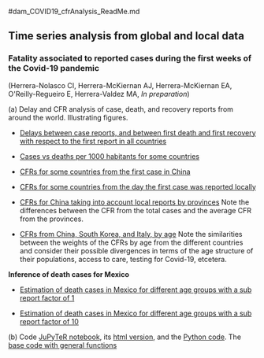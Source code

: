 #dam_COVID19_cfrAnalysis_ReadMe.md

## Time series analysis from global and local data

### Fatality associated to reported cases during the first weeks of the Covid-19 pandemic

(Herrera-Nolasco CI, Herrera-McKiernan AJ, Herrera-McKiernan EA, O'Reilly-Regueiro E, Herrera-Valdez MA, *In preparation*)

(a) Delay and CFR analysis of case, death, and recovery reports from around the world.
Illustrating figures.

- [Delays between case reports, and between first death and first recovery with respect to the first report in all countries](../figures_COVID19_dataAnalysis/dam_COVID19_JHU_delays_caseDeaths.png)

- [Cases vs deaths per 1000 habitants for some countries](../figures_COVID19_dataAnalysis/dam_COVID19_JHU_cases-deaths_x1000000_JHU.png)

- [CFRs for some countries from the first case in China](../figures_COVID19_dataAnalysis/dam_COVID19_cfr_JHU_fromFirstCaseInChina.png)

- [CFRs for some countries from the day the first case was reported locally](../figures_COVID19_dataAnalysis/dam_COVID19_JHU_cfr_fromFirstLocalCase.png)

- [CFRs for China taking into account local reports by provinces](../figures_COVID19_dataAnalysis/dam_COVID19_JHU_cfr_ProvincesChina_fromFirstLocalReport.png) Note the differences between the CFR from the total cases and the average CFR from the provinces.

- [CFRs from China, South Korea, and Italy, by age](../figures_COVID19_dataAnalysis/dam_COVID19_JHU_cfr+propDeathCases_ByAge_China+SKorea+Italy_OneFigure.png) Note the similarities between the weights of the CFRs by age from the different countries and consider their possible divergences in terms of the age structure of their populations, access to care, testing for Covid-19, etcetera.

**Inference of death cases for Mexico**
- [Estimation of death cases in Mexico for different age groups with a sub report factor of 1](../figures_COVID19_dataAnalysis/dam_COVID19_JHU_cfr+propDeathCasesByAgeTS_EstimatesMexico_subReportFactor1.png)

- [Estimation of death cases in Mexico for different age groups with a sub report factor of 10](../figures_COVID19_dataAnalysis/dam_COVID19_JHU_cfr+propDeathCasesByAgeTS_EstimatesMexico_subReportFactor10.png)

(b) Code
[JuPyTeR notebook](./dam_COVID19_JHU_cfr_Jan2020-.ipynb), its [html version](./dam_COVID19_JHU_cfr_Jan2020-.html), and the [Python  code](./dam_COVID19_JHU_cfr_Jan2020-.py). The [base code with general functions](./dam_COVID19_baseCode.py)

